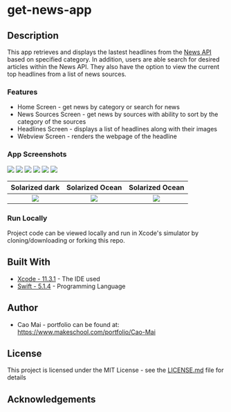 # get-news-app

## Description
This app retrieves and displays the lastest headlines from the [News API](https://newsapi.org/) based on specified category. In addition, users are able search for desired articles within the News API. They also have the option to view the current top headlines from a list of news sources. 

### Features 
* Home Screen - get news by category or search for news
* News Sources Screen - get news by sources with ability to sort by the category of the sources
* Headlines Screen - displays a list of headlines along with their images
* Webview Screen - renders the webpage of the headline

### App Screenshots
![](project_images/homeScreen.png) ![](project_images/newsCategory.png) ![](project_images/searchResults.png)
![](project_images/homescreen.png) ![](project_images/homescreen.png) ![](project_images/homescreen.png)

Solarized dark             |  Solarized Ocean          |  Solarized Ocean
:-------------------------:|:-------------------------:|:-------------------------:
![](project_images/homeScreen.png)  |  ![](project_images/homeScreen.png)  | ![](project_images/homeScreen.png)




### Run Locally
Project code can be viewed locally and run in Xcode's simulator by cloning/downloading or forking this repo.

## Built With
* [Xcode - 11.3.1](https://developer.apple.com/xcode/) - The IDE used
* [Swift - 5.1.4](https://developer.apple.com/swift/) - Programming Language

## Author
* Cao Mai - portfolio can be found at:
https://www.makeschool.com/portfolio/Cao-Mai

## License
This project is licensed under the MIT License - see the [LICENSE.md](LICENSE.md) file for details

## Acknowledgements